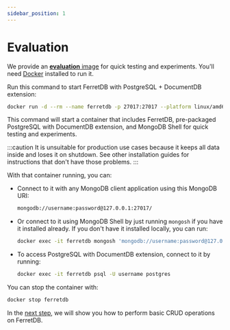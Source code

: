 ```yaml
---
sidebar_position: 1
---
```


# Evaluation

We provide an [**evaluation** image](https://ghcr.io/ferretdb/ferretdb-eval:2)
for quick testing and experiments.
You'll need [Docker](https://docs.docker.com/get-docker/) installed to run it.

Run this command to start FerretDB with PostgreSQL + DocumentDB extension:

```sh
docker run -d --rm --name ferretdb -p 27017:27017 --platform linux/amd64 ghcr.io/ferretdb/ferretdb-eval:2
```

This command will start a container that includes FerretDB, pre-packaged PostgreSQL with DocumentDB extension, and MongoDB Shell for quick testing and experiments.

:::caution
It is unsuitable for production use cases because it keeps all data inside and loses it on shutdown.
See other installation guides for instructions
that don't have those problems.
:::

With that container running, you can:

- Connect to it with any MongoDB client application using this MongoDB URI:

  ```sh
  mongodb://username:password@127.0.0.1:27017/
  ```

- Or connect to it using MongoDB Shell by just running `mongosh` if you have it installed already.
  If you don't have it installed locally, you can run:

  ```sh
  docker exec -it ferretdb mongosh 'mongodb://username:password@127.0.0.1:27017/'
  ```

- To access PostgreSQL with DocumentDB extension, connect to it by running:

  ```sh
  docker exec -it ferretdb psql -U username postgres
  ```

You can stop the container with:

```sh
docker stop ferretdb
```

In the [next step](usage/concepts.md), we will show you how to perform basic CRUD operations on FerretDB.
